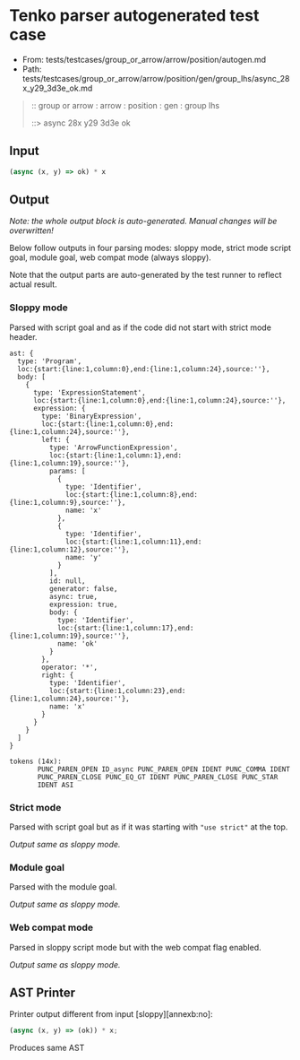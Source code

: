 # Tenko parser autogenerated test case

- From: tests/testcases/group_or_arrow/arrow/position/autogen.md
- Path: tests/testcases/group_or_arrow/arrow/position/gen/group_lhs/async_28x_y29_3d3e_ok.md

> :: group or arrow : arrow : position : gen : group lhs
>
> ::> async 28x y29 3d3e ok

## Input


`````js
(async (x, y) => ok) * x
`````

## Output

_Note: the whole output block is auto-generated. Manual changes will be overwritten!_

Below follow outputs in four parsing modes: sloppy mode, strict mode script goal, module goal, web compat mode (always sloppy).

Note that the output parts are auto-generated by the test runner to reflect actual result.

### Sloppy mode

Parsed with script goal and as if the code did not start with strict mode header.

`````
ast: {
  type: 'Program',
  loc:{start:{line:1,column:0},end:{line:1,column:24},source:''},
  body: [
    {
      type: 'ExpressionStatement',
      loc:{start:{line:1,column:0},end:{line:1,column:24},source:''},
      expression: {
        type: 'BinaryExpression',
        loc:{start:{line:1,column:0},end:{line:1,column:24},source:''},
        left: {
          type: 'ArrowFunctionExpression',
          loc:{start:{line:1,column:1},end:{line:1,column:19},source:''},
          params: [
            {
              type: 'Identifier',
              loc:{start:{line:1,column:8},end:{line:1,column:9},source:''},
              name: 'x'
            },
            {
              type: 'Identifier',
              loc:{start:{line:1,column:11},end:{line:1,column:12},source:''},
              name: 'y'
            }
          ],
          id: null,
          generator: false,
          async: true,
          expression: true,
          body: {
            type: 'Identifier',
            loc:{start:{line:1,column:17},end:{line:1,column:19},source:''},
            name: 'ok'
          }
        },
        operator: '*',
        right: {
          type: 'Identifier',
          loc:{start:{line:1,column:23},end:{line:1,column:24},source:''},
          name: 'x'
        }
      }
    }
  ]
}

tokens (14x):
       PUNC_PAREN_OPEN ID_async PUNC_PAREN_OPEN IDENT PUNC_COMMA IDENT
       PUNC_PAREN_CLOSE PUNC_EQ_GT IDENT PUNC_PAREN_CLOSE PUNC_STAR
       IDENT ASI
`````

### Strict mode

Parsed with script goal but as if it was starting with `"use strict"` at the top.

_Output same as sloppy mode._

### Module goal

Parsed with the module goal.

_Output same as sloppy mode._

### Web compat mode

Parsed in sloppy script mode but with the web compat flag enabled.

_Output same as sloppy mode._

## AST Printer

Printer output different from input [sloppy][annexb:no]:

````js
(async (x, y) => (ok)) * x;
````

Produces same AST
